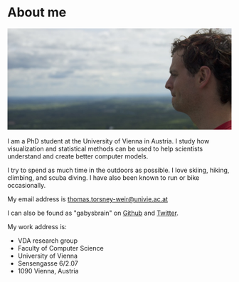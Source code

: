 
# About me

![](/images/me.jpg)

I am a PhD student at the University of Vienna in Austria.  I study how
visualization and statistical methods can be used to help scientists
understand and create better computer models.

I try to spend as much time in the outdoors as possible. I love skiing,
hiking, climbing, and scuba diving.  I have also been known to run or bike
occasionally.

My email address is [thomas.torsney-weir@univie.ac.at](mailto:thomas.torsney-weir@univie.ac.at)

I can also be found
as "gabysbrain" on
[Github](<%= data.social.github %>) and
[Twitter](<%= data.social.twitter %>).


My work address is:
<ul class="address">
  <li>VDA research group</li>
  <li>Faculty of Computer Science</li>
  <li>University of Vienna</li>
  <li>Sensengasse 6/2.07</li>
  <li>1090 Vienna, Austria</li>
</ul>


